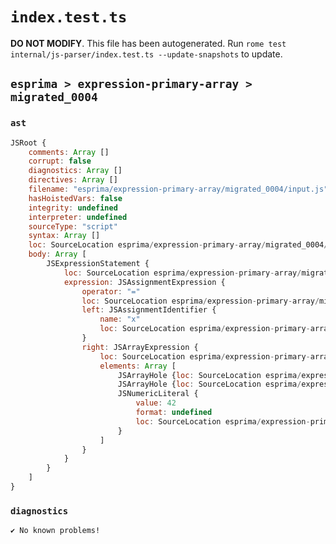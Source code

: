 # `index.test.ts`

**DO NOT MODIFY**. This file has been autogenerated. Run `rome test internal/js-parser/index.test.ts --update-snapshots` to update.

## `esprima > expression-primary-array > migrated_0004`

### `ast`

```javascript
JSRoot {
	comments: Array []
	corrupt: false
	diagnostics: Array []
	directives: Array []
	filename: "esprima/expression-primary-array/migrated_0004/input.js"
	hasHoistedVars: false
	integrity: undefined
	interpreter: undefined
	sourceType: "script"
	syntax: Array []
	loc: SourceLocation esprima/expression-primary-array/migrated_0004/input.js 1:0-1:13
	body: Array [
		JSExpressionStatement {
			loc: SourceLocation esprima/expression-primary-array/migrated_0004/input.js 1:0-1:13
			expression: JSAssignmentExpression {
				operator: "="
				loc: SourceLocation esprima/expression-primary-array/migrated_0004/input.js 1:0-1:13
				left: JSAssignmentIdentifier {
					name: "x"
					loc: SourceLocation esprima/expression-primary-array/migrated_0004/input.js 1:0-1:1 (x)
				}
				right: JSArrayExpression {
					loc: SourceLocation esprima/expression-primary-array/migrated_0004/input.js 1:4-1:13
					elements: Array [
						JSArrayHole {loc: SourceLocation esprima/expression-primary-array/migrated_0004/input.js 1:6-1:5}
						JSArrayHole {loc: SourceLocation esprima/expression-primary-array/migrated_0004/input.js 1:7-1:7}
						JSNumericLiteral {
							value: 42
							format: undefined
							loc: SourceLocation esprima/expression-primary-array/migrated_0004/input.js 1:9-1:11
						}
					]
				}
			}
		}
	]
}
```

### `diagnostics`

```
✔ No known problems!

```
